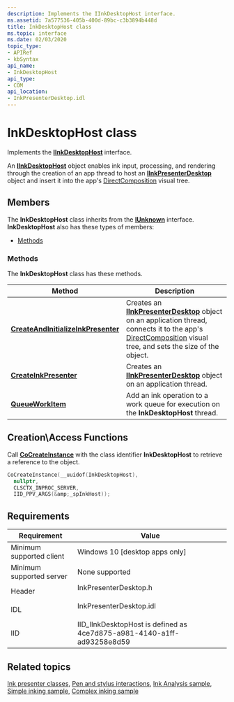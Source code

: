 ```yaml
---
description: Implements the IInkDesktopHost interface.
ms.assetid: 7a577536-405b-400d-89bc-c3b3894b448d
title: InkDesktopHost class
ms.topic: interface
ms.date: 02/03/2020
topic_type: 
- APIRef
- kbSyntax
api_name: 
- InkDesktopHost
api_type: 
- COM
api_location: 
- InkPresenterDesktop.idl
---
```


# InkDesktopHost class

Implements the [**IInkDesktopHost**](/windows/win32/api/inkpresenterdesktop/nn-inkpresenterdesktop-iinkdesktophost) interface.

An [**IInkDesktopHost**](/windows/win32/api/inkpresenterdesktop/nn-inkpresenterdesktop-iinkdesktophost) object enables ink input, processing, and rendering through the creation of an app thread to host an [**IInkPresenterDesktop**](/windows/win32/api/inkpresenterdesktop/nn-inkpresenterdesktop-iinkpresenterdesktop) object and insert it into the app's [DirectComposition](../directcomp/directcomposition-portal.md) visual tree.

## Members

The **InkDesktopHost** class inherits from the [**IUnknown**](/windows/win32/api/unknwn/nn-unknwn-iunknown) interface. **InkDesktopHost** also has these types of members:

- [Methods](#methods)

### Methods

The **InkDesktopHost** class has these methods.

| Method | Description |
|---|---|
| [**CreateAndInitializeInkPresenter**](/windows/win32/api/inkpresenterdesktop/nf-inkpresenterdesktop-iinkdesktophost-createandinitializeinkpresenter) | Creates an [**IInkPresenterDesktop**](/windows/win32/api/inkpresenterdesktop/nn-inkpresenterdesktop-iinkpresenterdesktop) object on an application thread, connects it to the app's [DirectComposition](../directcomp/directcomposition-portal.md) visual tree, and sets the size of the object.<br/> |
| [**CreateInkPresenter**](/windows/win32/api/inkpresenterdesktop/nf-inkpresenterdesktop-iinkdesktophost-createinkpresenter) | Creates an [**IInkPresenterDesktop**](/windows/win32/api/inkpresenterdesktop/nn-inkpresenterdesktop-iinkpresenterdesktop) object on an application thread.<br/> |
| [**QueueWorkItem**](/windows/win32/api/inkpresenterdesktop/nf-inkpresenterdesktop-iinkdesktophost-queueworkitem) | Add an ink operation to a work queue for execution on the **InkDesktopHost** thread.<br/> |

## Creation\\Access Functions

Call [<strong>CoCreateInstance</strong>](/windows/win32/api/combaseapi/nf-combaseapi-cocreateinstance) with the class identifier <strong>InkDesktopHost</strong> to retrieve a reference to the object.

``` C++
CoCreateInstance(__uuidof(InkDesktopHost), 
  nullptr, 
  CLSCTX_INPROC_SERVER, 
  IID_PPV_ARGS(&amp;_spInkHost));
```

## Requirements

| Requirement | Value |
|---|---|
| Minimum supported client<br/> | Windows 10 \[desktop apps only\]<br/> |
| Minimum supported server<br/> | None supported<br/> |
| Header<br/>                   | <dl> <dt>InkPresenterDesktop.h</dt> </dl>   |
| IDL<br/>                      | <dl> <dt>InkPresenterDesktop.idl</dt> </dl> |
| IID<br/>                      | IID\_IInkDesktopHost is defined as 4ce7d875-a981-4140-a1ff-ad93258e8d59<br/> |

## Related topics

[Ink presenter classes](ink-presenter-classes.md), [Pen and stylus interactions](/windows/uwp/design/input/pen-and-stylus-interactions), [Ink Analysis sample](/samples/microsoft/windows-universal-samples/inkanalysis/), [Simple inking sample](/samples/microsoft/windows-universal-samples/simpleink/), [Complex inking sample](/samples/microsoft/windows-universal-samples/complexink/)
